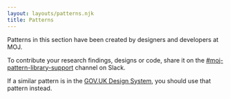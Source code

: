 ```yaml
---
layout: layouts/patterns.njk
title: Patterns
---
```


Patterns in this section have been created by designers and developers at MOJ.

To contribute your research findings, designs or code, share it on the <a href="https://mojdt.slack.com/archives/CH5RUSB27" class="govuk-link">#moj-pattern-library-support</a> channel on Slack.</p>

If a similar pattern is in the [GOV.UK Design System](https://design-system.service.gov.uk/patterns/), you should use that pattern instead.
